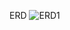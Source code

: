 ERD
![ERD1](https://github.com/woo0485/woodonggyun/assets/135837226/904cca7c-e8d3-4e86-bcd9-3b26e359cfc1.JPG)
